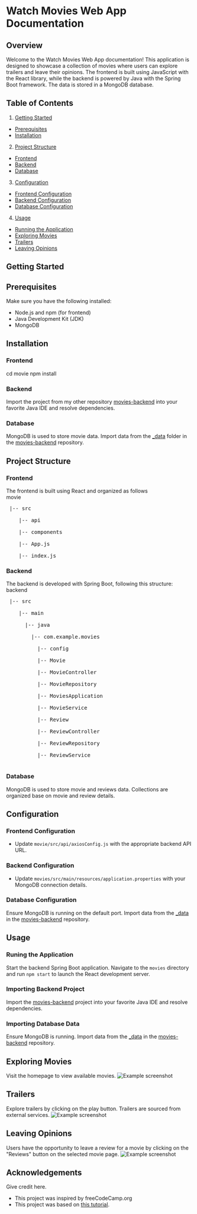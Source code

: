 # Watch Movies Web App Documentation

## Overview

Welcome to the Watch Movies Web App documentation! This application is designed to showcase a collection of movies where users can explore trailers and leave their opinions. The frontend is built using JavaScript with the React library, while the backend is powered by Java with the Spring Boot framework. The data is stored in a MongoDB database.

## Table of Contents
1. [Getting Started](#getting-started)
  * [Prerequisites](#prerequisites)
  * [Installation](#installation)
2. [Project Structure](#project-structure)
  * [Frontend](#frontend)
  * [Backend](#backend)
  * [Database](#database)
3. [Configuration](#configuration)
  * [Frontend Configuration](#frontend-configuration)
  * [Backend Configuration](#backend-configuration)
  * [Database Configuration](#database-configuration)
4. [Usage](#usage)
  * [Running the Application](#running-the-application)
  * [Exploring Movies](#exploring-movies)
  * [Trailers](#trailers)
  * [Leaving Opinions](#leaving-opinions)

## Getting Started
 ## Prerequisites
Make sure you have the following installed:

* Node.js and npm (for frontend)
* Java Development Kit (JDK)
* MongoDB

 ## Installation
  ### Frontend
  cd movie 
  npm install

  ### Backend
  Import the project from my other repository [movies-backend](https://github.com/KrystianSzychx/movies-backend) into your favorite Java IDE and resolve dependencies.

  ### Database
  MongoDB is used to store movie data. Import data from the [_data](https://github.com/KrystianSzychx/movies-backend/tree/main/_data) folder in the [movies-backend](https://github.com/KrystianSzychx/movies-backend) repository.

  ## Project Structure
  ### Frontend
  The frontend is built using React and organized as follows <br />
movie <br />
<pre> |-- src <br />
    |-- api <br />
    |-- components  <br />
    |-- App.js  <br />
    |-- index.js  <br /></pre>

  ### Backend
 The backend is developed with Spring Boot, following this structure: <br />
backend <br />
<pre> |-- src <br />
    |-- main <br />
      |-- java  <br />
        |-- com.example.movies <br />
          |-- config  <br />
          |-- Movie  <br />
          |-- MovieController  <br />
          |-- MovieRepository  <br />
          |-- MoviesApplication  <br />
          |-- MovieService  <br />  
          |-- Review  <br />
          |-- ReviewController  <br />
          |-- ReviewRepository  <br />
          |-- ReviewService  <br /> </pre>

  ### Database
  MongoDB is used to store movie and reviews data. Collections are organized base on movie and review details.

  ## Configuration
   ### Frontend Configuration
   * Update `movie/src/api/axiosConfig.js` with the appropriate backend API URL.

  ### Backend Configuration
  * Update `movies/src/main/resources/application.properties` with your MongoDB connection details.

  ### Database Configuration
  Ensure MongoDB is running on the default port. Import data from the [_data](https://github.com/KrystianSzychx/movies-backend/tree/main/_data) in the [movies-backend](https://github.com/KrystianSzychx/movies-backend) repository.


  ## Usage
  ### Runing the Application
  Start the backend Spring Boot application.
  Navigate to the `movies` directory and run `npm start` to launch the React development server.

  ### Importing Backend Project
  Import the [movies-backend](https://github.com/KrystianSzychx/movies-backend) project into your favorite Java IDE and resolve dependencies.

  ### Importing Database Data
  Ensure MongoDB is running. Import data from the [_data](https://github.com/KrystianSzychx/movies-backend/tree/main/_data) in the [movies-backend](https://github.com/KrystianSzychx/movies-backend) repository.

  ## Exploring Movies
  Visit the homepage to view available movies.
  ![Example screenshot](./img/home_view.png)

  ## Trailers
  Explore trailers by clicking on the play button. Trailers are sourced from external services.
  ![Example screenshot](./img/trailer_view.png)

  ## Leaving Opinions
  Users have the opportunity to leave a review for a movie by clicking on the "Reviews" button on the selected movie page.
  ![Example screenshot](./img/reviews_view.png)



## Acknowledgements
Give credit here.
- This project was inspired by freeCodeCamp.org
- This project was based on [this tutorial](https://www.example.com](https://www.youtube.com/watch?v=5PdEmeopJVQ&ab_channel=freeCodeCamp.org)https://www.youtube.com/watch?v=5PdEmeopJVQ&ab_channel=freeCodeCamp.org).
